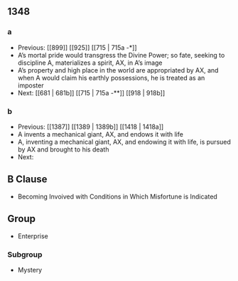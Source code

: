 ## 1348
### a
- Previous: [[899]] [[925]] [[715 | 715a -*]] 
- A’s mortal pride would transgress the Divine Power; so fate, seeking to discipline A, materializes a spirit, AX, in A’s image
- A’s property and high place in the world are appropriated by AX, and when A would claim his earthly possessions, he is treated as an imposter
- Next: [[681 | 681b]] [[715 | 715a *-***]] [[918 | 918b]] 

### b
- Previous: [[1387]] [[1389 | 1389b]] [[1418 | 1418a]] 
- A invents a mechanical giant, AX, and endows it with life
- A, inventing a mechanical giant, AX, and endowing it with life, is pursued by AX and brought to his death
- Next: 

## B Clause
- Becoming Invoived with Conditions in Which Misfortune is Indicated

## Group
- Enterprise

### Subgroup
- Mystery

